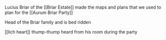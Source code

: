 Lucius Briar of the [[Briar Estate]] made the maps and plans that we used to plan for the [[Aurum Briar Party]]

Head of the Briar family and is bed ridden

[[lich heart]] thump-thump heard from his room during the party
